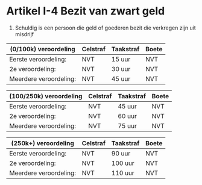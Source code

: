 # Artikel I-4 Bezit van zwart geld

1. Schuldig is een persoon die geld of goederen bezit die verkregen zijn uit misdrijf 

| (0/100k) veroordeling | Celstraf    | Taakstraf                     | Boete |
| ----------- | -------------| ------------------------------------ | ------------ |
| Eerste veroordeling:|   NVT    | 15 uur | NVT  |
| 2e veroordeling:     | NVT | 30 uur | NVT  |
| Meerdere veroordeling:|  NVT | 45 uur | NVT  |

| (100/250k) veroordeling| Celstraf    | Taakstraf                     | Boete |
| ----------- | -------------| ------------------------------------ | ------------ |
| Eerste veroordeling:|   NVT    | 45 uur | NVT  |
| 2e veroordeling:     | NVT | 60 uur | NVT  |
| Meerdere veroordeling:|  NVT | 75 uur | NVT  |

| (250k+) veroordeling| Celstraf    | Taakstraf                     | Boete |
| ----------- | -------------| ------------------------------------ | ------------ |
| Eerste veroordeling:|   NVT    | 90 uur | NVT  |
| 2e veroordeling:     | NVT | 100 uur | NVT  |
| Meerdere veroordeling:|  NVT | 110 uur | NVT  |
